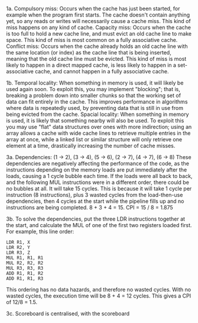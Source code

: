1a. Compulsory miss: Occurs when the cache has just been started, for example when the program first starts. The cache doesn't contain anything yet, so any reads or writes will necessarily cause a cache miss. This kind of miss happens on any kind of cache.
Capacity miss: Occurs when the cache is too full to hold a new cache line, and must evict an old cache line to make space. This kind of miss is most common on a fully associative cache. 
Conflict miss: Occurs when the cache already holds an old cache line with the same location (or index) as the cache line that is being inserted, meaning that the old cache line must be evicted. This kind of miss is most likely to happen in a direct mapped cache, is less likely to happen in a set-associative cache, and cannot happen in a fully associative cache.

1b. Temporal locality: When something in memory is used, it will likely be used again soon. To exploit this, you may implement "blocking"; that is, breaking a problem down into smaller chunks so that the working set of data can fit entirely in the cache. This improves performance in algorithms where data is repeatedly used, by preventing data that is still in use from being evicted from the cache.
Spacial locality: When something in memory is used, it is likely that something nearby will also be used. To exploit this you may use "flat" data structures over ones with more indirection; using an array allows a cache with wide cache lines to retrieve multiple entries in the array at once, while a linked list or similar structure will only retrieve one element at a time, drastically increasing the number of cache misses.

3a. Dependencies: (1 -> 2), (3 -> 4), (5 -> 6), (2 -> 7), (4 -> 7), (6 -> 8)
These dependencies are negatively affecting the performance of the code, as the instructions depending on the memory loads are put immediately after the loads, causing a 1 cycle bubble each time. If the loads were all back to back, and the following MUL instructions were in a different order, there could be no bubbles at all.
It will take 15 cycles. This is because it will take 1 cycle per instruction (8 instructions), plus 3 wasted cycles from the load-then-use dependencies, then 4 cycles at the start while the pipeline fills up and no instructions are being completed. 8 + 3 + 4 = 15.
CPI = 15 / 8 = 1.875

3b. To solve the dependencies, put the three LDR instructions together at the start, and calculate the MUL of one of the first two registers loaded first. For example, this line order:
```
LDR R1, X
LDR R2, Y
LDR R3, Z
MUL R1, R1, R1 
MUL R2, R2, R2 
MUL R3, R3, R3 
ADD R1, R1, R2 
ADD R1, R1, R3
```
This ordering has no data hazards, and therefore no wasted cycles.
With no wasted cycles, the execution time will be 8 + 4 = 12 cycles. This gives a CPI of 12/8 = 1.5.

3c. Scoreboard is centralised, with the scoreboard